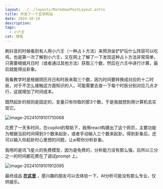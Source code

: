 ```yaml
---
layout: ../../layouts/MarkdownPostLayout.astro
title: 开发了一个玄学网站
date: 2024-10-19
description: 
tags:
  - 小六壬
cat: 随笔
---
```


刷抖音的时候看到有人用小六壬（一种占卜方法）来预测金铲铲玩什么阵容可以吃鸡，也是第一次了解到小六壬，又在网上了解了一下发现这种占卜方法非常简单，只需要根据月日时（或者通过其他方法）获取三个数，然后在六壬中进行计算，最后就能得出卦象。

我看教学时是根据阴历月日和时辰来取三个数，因为时间要转换成对应的十二时辰，对于不怎么接触这方面知识的人，可能需要去查一下每个时辰分别对应几点才行，这就增加了时间成本。

既然起卦的规则是固定的，变量只有你取的那3个数，于是我就想到用计算机去实现它。

![image-20241019101710068](https://abnerblog-1317606226.cos.ap-nanjing.myqcloud.com/202410191017292.png)

花费了一天多时间，在copilot的帮助下，我用react构建出了这个网页，主要功能为根据当前时间得到3个数来起卦，或者手动输入三个数来起卦。得到卦象后，还可以输入你起卦时心里想的问题，让ai帮你分析卦象。

我用的是讯飞星火的免费模型，因为是免费的，分析能力没有那么强，后所以三分之一的时间都花费在了调试prompt 上。

![image-20241019101912095](https://abnerblog-1317606226.cos.ap-nanjing.myqcloud.com/202410191019214.png)

最终成品 [**在这里**](https://divinate.abnerz6.top/) ，感兴趣的朋友可以去体验一下，AI分析可能没有那么专业，仅供娱乐。

